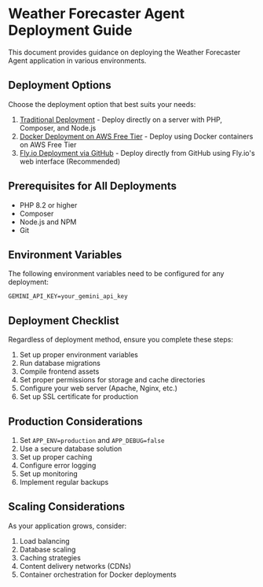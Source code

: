 # Weather Forecaster Agent Deployment Guide

This document provides guidance on deploying the Weather Forecaster Agent application in various environments.

## Deployment Options

Choose the deployment option that best suits your needs:

1. [Traditional Deployment](DEPLOYMENT.md) - Deploy directly on a server with PHP, Composer, and Node.js
2. [Docker Deployment on AWS Free Tier](docs/docker-aws-deployment.md) - Deploy using Docker containers on AWS Free Tier
3. [Fly.io Deployment via GitHub](docs/fly-io-github-deployment.md) - Deploy directly from GitHub using Fly.io's web interface (Recommended)

## Prerequisites for All Deployments

- PHP 8.2 or higher
- Composer
- Node.js and NPM
- Git

## Environment Variables

The following environment variables need to be configured for any deployment:

```
GEMINI_API_KEY=your_gemini_api_key
```

## Deployment Checklist

Regardless of deployment method, ensure you complete these steps:

1. Set up proper environment variables
2. Run database migrations
3. Compile frontend assets
4. Set proper permissions for storage and cache directories
5. Configure your web server (Apache, Nginx, etc.)
6. Set up SSL certificate for production

## Production Considerations

1. Set `APP_ENV=production` and `APP_DEBUG=false`
2. Use a secure database solution
3. Set up proper caching
4. Configure error logging
5. Set up monitoring
6. Implement regular backups

## Scaling Considerations

As your application grows, consider:

1. Load balancing
2. Database scaling
3. Caching strategies
4. Content delivery networks (CDNs)
5. Container orchestration for Docker deployments
